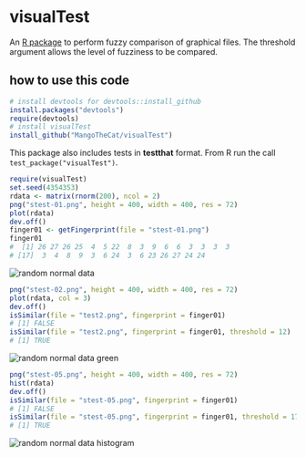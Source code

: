 visualTest
==========

An [R package](http://www.r-project.org/) to perform fuzzy comparison of graphical files.
The threshold argument allows the level of fuzziness to be compared.

how to use this code
--------

```R
# install devtools for devtools::install_github
install.packages("devtools")
require(devtools)
# install visualTest
install_github("MangoTheCat/visualTest")
```

This package also includes tests in **testthat** format. From R run the call `test_package("visualTest")`.
   

```R
require(visualTest)
set.seed(4354353)
rdata <- matrix(rnorm(200), ncol = 2)
png("stest-01.png", height = 400, width = 400, res = 72)
plot(rdata)
dev.off()
finger01 <- getFingerprint(file = "stest-01.png")
finger01
#  [1] 26 27 26 25  4  5 22  8  3  9  6  6  3  3  3  3
# [17]  3  4  8  9  3  6 24  3  6 23 26 27 24 24
```

![random normal data](https://raw.githubusercontent.com/MangoTheCat/visualTest/master/inst/compare/stest-01.png "plot(rdata)")

```R
png("stest-02.png", height = 400, width = 400, res = 72)
plot(rdata, col = 3)
dev.off()
isSimilar(file = "test2.png", fingerprint = finger01)
# [1] FALSE
isSimilar(file = "test2.png", fingerprint = finger01, threshold = 12)
# [1] TRUE
```

![random normal data green](https://raw.githubusercontent.com/MangoTheCat/visualTest/master/inst/compare/stest-02.png "plot(rdata, col = 3)")

```R
png("stest-05.png", height = 400, width = 400, res = 72)
hist(rdata)
dev.off()
isSimilar(file = "stest-05.png", fingerprint = finger01)
# [1] FALSE
isSimilar(file = "stest-05.png", fingerprint = finger01, threshold = 17)
# [1] TRUE
```

![random normal data histogram](https://raw.githubusercontent.com/MangoTheCat/visualTest/master/inst/compare/stest-05.png "hist(rdata)")
 

